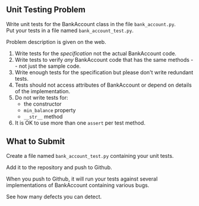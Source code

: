 ## Unit Testing Problem

Write unit tests for the BankAccount class in the file `bank_account.py`.    
Put your tests in a file named `bank_account_test.py`.

Problem description is given on the web.

1. Write tests for the *specification* not the actual BankAccount code.
2. Write tests to verify *any* BankAccount code that has the same methods -- not just the sample code.
3. Write enough tests for the specification but please don't write redundant tests.
4. Tests should not access attributes of BankAccount or depend on details of the implementation.
5. Do not write tests for:
   - the constructor
   - `min_balance` property
   - `__str__` method
6. It is OK to use more than one `assert` per test method.

## What to Submit

Create a file named `bank_account_test.py` containing your unit tests.

Add it to the repository and push to Github.

When you push to Github, it will run your tests against several implementations of BankAccount containing various bugs.  

See how many defects you can detect.
